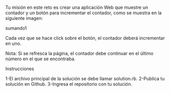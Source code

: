Tu misión en este reto es crear una aplicación Web que muestre un contador y un botón para incrementar el contador, como se muestra en la siguiente imagen:

sumando1

Cada vez que se hace click sobre el botón, el contador deberá incrementar en uno.

Nota: Si se refresca la página, el contador debe continuar en el último número en el que se encontraba.

Instrucciones

1-El archivo principal de la solución se debe llamar solution.rb.
2-Publica tu solución en Github.
3-Ingresa el repositorio con tu solución.
